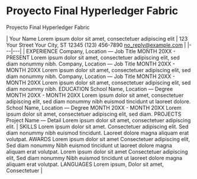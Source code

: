# Proyecto Final Hyperledger Fabric
 Proyecto Final Hyperledger Fabric

| Your Name
Lorem ipsum dolor sit amet, consectetuer adipiscing elit | 123 Your Street
Your City, ST 12345
(123) 456-7890
no_reply@example.com |
|---|---|
| EXPERIENCE
Company, Location — Job Title
MONTH 20XX - PRESENT
Lorem ipsum dolor sit amet, consectetuer adipiscing elit, sed diam nonummy nibh.
Company, Location — Job Title
MONTH 20XX - MONTH 20XX
Lorem ipsum dolor sit amet, consectetuer adipiscing elit, sed diam nonummy nibh.
Company, Location — Job Title
MONTH 20XX - MONTH 20XX
Lorem ipsum dolor sit amet, consectetuer adipiscing elit, sed diam nonummy nibh.
EDUCATION
School Name, Location — Degree
MONTH 20XX - MONTH 20XX
Lorem ipsum dolor sit amet, consectetuer adipiscing elit, sed diam nonummy nibh euismod tincidunt ut laoreet dolore.
School Name, Location — Degree
MONTH 20XX - MONTH 20XX
Lorem ipsum dolor sit amet, consectetuer adipiscing elit, sed diam.
PROJECTS
Project Name — Detail
Lorem ipsum dolor sit amet, consectetuer adipiscing elit. | SKILLS
Lorem ipsum dolor sit amet.
Consectetuer adipiscing elit.
Sed diam nonummy nibh euismod tincidunt.
L​​​‌​aoreet dolore magna aliquam erat volutpat.
AWARDS
Lorem ipsum dolor sit amet Consectetuer adipiscing elit, Sed diam nonummy
Nibh euismod tincidunt ut laoreet dolore magna aliquam erat volutpat.
Lorem ipsum dolor sit amet Consectetuer adipiscing elit, Sed diam nonummy
Nibh euismod tincidunt ut laoreet dolore magna aliquam erat volutpat.
LANGUAGES
Lorem ipsum, Dolor sit amet, Consectetuer |
